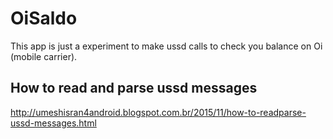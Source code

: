 # OiSaldo

This app is just a experiment to make ussd calls to check you balance on Oi (mobile carrier).


## How to read and parse ussd messages
http://umeshisran4android.blogspot.com.br/2015/11/how-to-readparse-ussd-messages.html